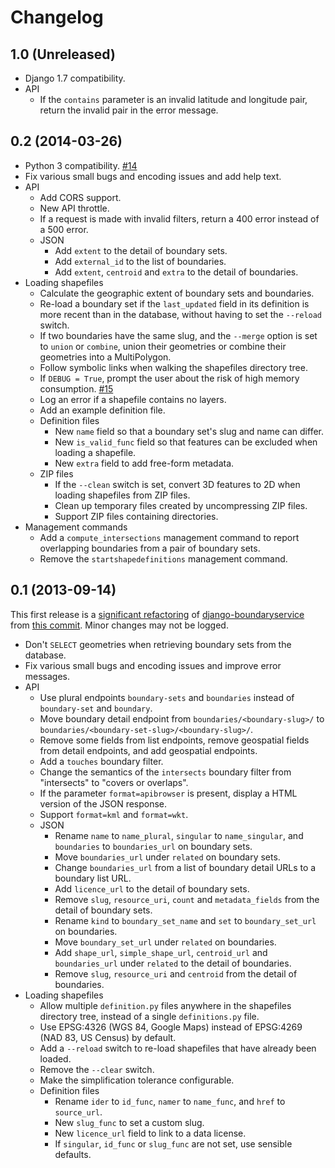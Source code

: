 # Changelog

## 1.0 (Unreleased)

* Django 1.7 compatibility.
* API
  * If the `contains` parameter is an invalid latitude and longitude pair, return the invalid pair in the error message.

## 0.2 (2014-03-26)

* Python 3 compatibility. [#14](https://github.com/opennorth/represent-boundaries/pull/14)
* Fix various small bugs and encoding issues and add help text.
* API
  * Add CORS support.
  * New API throttle.
  * If a request is made with invalid filters, return a 400 error instead of a 500 error.
  * JSON
    * Add `extent` to the detail of boundary sets.
    * Add `external_id` to the list of boundaries.
    * Add `extent`, `centroid` and `extra` to the detail of boundaries.
* Loading shapefiles
  * Calculate the geographic extent of boundary sets and boundaries.
  * Re-load a boundary set if the `last_updated` field in its definition is more recent than in the database, without having to set the `--reload` switch.
  * If two boundaries have the same slug, and the `--merge` option is set to `union` or `combine`, union their geometries or combine their geometries into a MultiPolygon.
  * Follow symbolic links when walking the shapefiles directory tree.
  * If `DEBUG = True`, prompt the user about the risk of high memory consumption. [#15](https://github.com/opennorth/represent-boundaries/pull/15)
  * Log an error if a shapefile contains no layers.
  * Add an example definition file.
  * Definition files
    * New `name` field so that a boundary set's slug and name can differ.
    * New `is_valid_func` field so that features can be excluded when loading a shapefile.
    * New `extra` field to add free-form metadata.
  * ZIP files
    * If the `--clean` switch is set, convert 3D features to 2D when loading shapefiles from ZIP files.
    * Clean up temporary files created by uncompressing ZIP files.
    * Support ZIP files containing directories.
* Management commands
  * Add a `compute_intersections` management command to report overlapping boundaries from a pair of boundary sets.
  * Remove the `startshapedefinitions` management command.

## 0.1 (2013-09-14)

This first release is a [significant refactoring](https://github.com/opennorth/represent-boundaries/commit/db2cdaa381ecde423dd68962d79811925092d4da) of [django-boundaryservice](https://github.com/newsapps/django-boundaryservice) from [this commit](https://github.com/newsapps/django-boundaryservice/commit/67e79d47d49eab444681309328dbe6554b953d69). Minor changes may not be logged.

* Don't `SELECT` geometries when retrieving boundary sets from the database.
* Fix various small bugs and encoding issues and improve error messages.
* API
  * Use plural endpoints `boundary-sets` and `boundaries` instead of `boundary-set` and `boundary`.
  * Move boundary detail endpoint from `boundaries/<boundary-slug>/` to `boundaries/<boundary-set-slug>/<boundary-slug>/`.
  * Remove some fields from list endpoints, remove geospatial fields from detail endpoints, and add geospatial endpoints.
  * Add a `touches` boundary filter.
  * Change the semantics of the `intersects` boundary filter from "intersects" to "covers or overlaps".
  * If the parameter `format=apibrowser` is present, display a HTML version of the JSON response.
  * Support `format=kml` and `format=wkt`.
  * JSON
    * Rename `name` to `name_plural`, `singular` to `name_singular`, and `boundaries` to `boundaries_url` on boundary sets.
    * Move `boundaries_url` under `related` on boundary sets.
    * Change `boundaries_url` from a list of boundary detail URLs to a boundary list URL.
    * Add `licence_url` to the detail of boundary sets.
    * Remove `slug`, `resource_uri`, `count` and `metadata_fields` from the detail of boundary sets.
    * Rename `kind` to `boundary_set_name` and `set` to `boundary_set_url` on boundaries.
    * Move `boundary_set_url` under `related` on boundaries.
    * Add `shape_url`, `simple_shape_url`, `centroid_url` and `boundaries_url` under `related` to the detail of boundaries.
    * Remove `slug`, `resource_uri` and `centroid` from the detail of boundaries.
* Loading shapefiles
  * Allow multiple `definition.py` files anywhere in the shapefiles directory tree, instead of a single `definitions.py` file.
  * Use EPSG:4326 (WGS 84, Google Maps) instead of EPSG:4269 (NAD 83, US Census) by default.
  * Add a `--reload` switch to re-load shapefiles that have already been loaded.
  * Remove the `--clear` switch.
  * Make the simplification tolerance configurable.
  * Definition files
    * Rename `ider` to `id_func`, `namer` to `name_func`, and `href` to `source_url`.
    * New `slug_func` to set a custom slug.
    * New `licence_url` field to link to a data license.
    * If `singular`, `id_func` or `slug_func` are not set, use sensible defaults.
